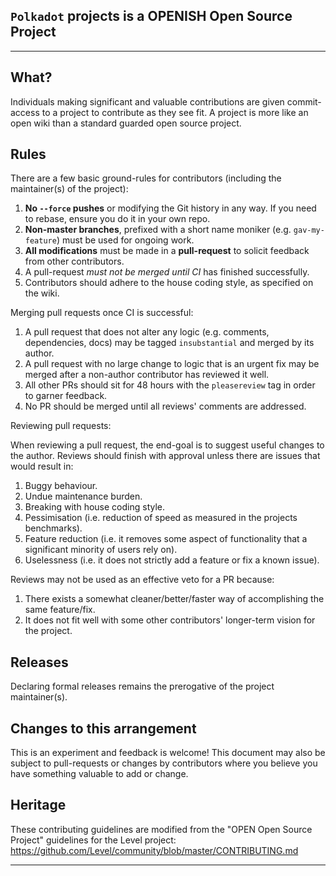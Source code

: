 ## `Polkadot` projects is a **OPENISH Open Source Project**
-----------------------------------------

## What?

Individuals making significant and valuable contributions are given commit-access to a project to contribute as they see fit. A project is more like an open wiki than a standard guarded open source project.

## Rules

There are a few basic ground-rules for contributors (including the maintainer(s) of the project):

1. **No `--force` pushes** or modifying the Git history in any way. If you need to rebase, ensure you do it in your own repo.
1. **Non-master branches**, prefixed with a short name moniker (e.g. `gav-my-feature`) must be used for ongoing work.
1. **All modifications** must be made in a **pull-request** to solicit feedback from other contributors.
1. A pull-request *must not be merged until CI* has finished successfully.
1. Contributors should adhere to the house coding style, as specified on the wiki.

Merging pull requests once CI is successful:

1. A pull request that does not alter any logic (e.g. comments, dependencies, docs) may be tagged `insubstantial` and merged by its author.
1. A pull request with no large change to logic that is an urgent fix may be merged after a non-author contributor has reviewed it well.
1. All other PRs should sit for 48 hours with the `pleasereview` tag in order to garner feedback.
1. No PR should be merged until all reviews' comments are addressed.

Reviewing pull requests:

When reviewing a pull request, the end-goal is to suggest useful changes to the author. Reviews should finish with approval unless there are issues that would result in:

1. Buggy behaviour.
1. Undue maintenance burden.
1. Breaking with house coding style.
1. Pessimisation (i.e. reduction of speed as measured in the projects benchmarks).
1. Feature reduction (i.e. it removes some aspect of functionality that a significant minority of users rely on).
1. Uselessness (i.e. it does not strictly add a feature or fix a known issue).

Reviews may not be used as an effective veto for a PR because:

1. There exists a somewhat cleaner/better/faster way of accomplishing the same feature/fix.
1. It does not fit well with some other contributors' longer-term vision for the project.

## Releases

Declaring formal releases remains the prerogative of the project maintainer(s).

## Changes to this arrangement

This is an experiment and feedback is welcome! This document may also be subject to pull-requests or changes by contributors where you believe you have something valuable to add or change.

## Heritage

These contributing guidelines are modified from the "OPEN Open Source Project" guidelines for the Level project: https://github.com/Level/community/blob/master/CONTRIBUTING.md

-----------------------------------------
